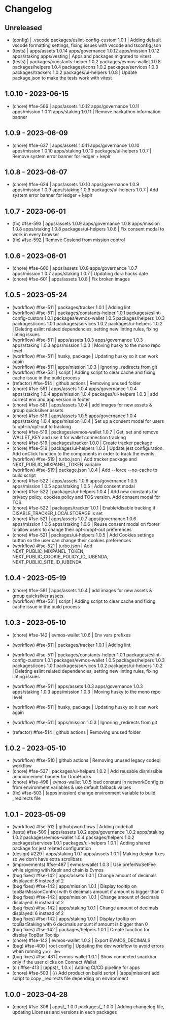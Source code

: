 <!--
Guiding Principles:

Changelogs are for humans, not machines.
There should be an entry for every single version.
The same types of changes should be grouped.
Versions and sections should be linkable.
The latest version comes first.
The release date of each version is displayed.
Mention whether you follow Semantic Versioning.

Usage:

Change log entries are to be added to the Unreleased section under the
appropriate stanza (see below). Each entry should ideally include a tag and
the Github issue reference in the following format:

* (<tag>) \#<issue-number> | <app or package> <new app or package version> | message

The issue numbers will later be link-ified during the release process so you do
not have to worry about including a link manually, but you can if you wish.

Types of changes (Stanzas):

"Features" for new features.
"Improvements" for changes in existing functionality.
"Deprecated" for soon-to-be removed features.
"Bug Fixes" for any bug fixes.
"Client Breaking" for breaking CLI commands and REST routes used by end-users.
"API Breaking" for breaking exported APIs used by developers building on SDK.

Ref: https://keepachangelog.com/en/1.0.0/
-->

# Changelog

## Unreleased

- (config) | .vscode packages/eslint-config-custom 1.0.1 | Adding default vscode formatting settings, fixing issues with vscode and tsconfig.json
- (tests) | apps/assets 1.0.14 apps/governance 1.0.12 apps/mission 1.0.12 apps/staking apps/vesting | Apps and packages migrated to vitest
- (tests) | packages/constants-helper 1.0.2 packages/evmos-wallet 1.0.8 packages/helpers 1.0.4 packages/icons 1.0.2 packages/services 1.0.3 packages/trackers 1.0.2 packages/ui-helpers 1.0.8 | Update package.json to make the tests work with vitest

## 1.0.10 - 2023-06-15

- (chore) #fse-566 | apps/assets 1.0.12 apps/governance 1.0.11 apps/mission 1.0.11 apps/staking 1.0.11 | Remove hackathon information banner

## 1.0.9 - 2023-06-09

- (chore) #fse-637 | apps/assets 1.0.11 apps/governance 1.0.10 apps/mission 1.0.10 apps/staking 1.0.10 packages/ui-helpers 1.0.7 | Remove system error banner for ledger + keplr

## 1.0.8 - 2023-06-07

- (chore) #fse-624 | apps/assets 1.0.10 apps/governance 1.0.9 apps/mission 1.0.9 apps/staking 1.0.9 packages/ui-helpers 1.0.7 | Add system error banner for ledger + keplr

## 1.0.7 - 2023-06-01

- (fix) #fse-593 | apps/assets 1.0.9 apps/governance 1.0.8 apps/mission 1.0.8 apps/staking 1.0.8 packages/ui-helpers 1.0.6 | Fix consent modal to work in every browser
- (fix) #fse-592 | Remove Coslend from mission control

## 1.0.6 - 2023-06-01

- (chore) #fse-600 | apps/assets 1.0.8 apps/governance 1.0.7 apps/mission 1.0.7 apps/staking 1.0.7 | Updating dora hacks date
- (chore) #fse-601 | apps/assets 1.0.8 | Fix broken images

## 1.0.5 - 2023-05-24

- (workflow) #fse-511 | packages/tracker 1.0.1 | Adding lint
- (workflow) #fse-511 | packages/constants-helper 1.0.1 packages/eslint-config-custom 1.0.1 packages/evmos-wallet 1.0.5 packages/helpers 1.0.3 packages/icons 1.0.1 packages/services 1.0.2 packages/ui-helpers 1.0.2 | Deleting eslint related dependencies, setting new linting rules, fixing linting issues
- (workflow) #fse-511 | apps/assets 1.0.3 apps/governance 1.0.3 apps/staking 1.0.3 apps/mission 1.0.3 | Moving husky to the mono repo level
- (workflow) #fse-511 | husky, package | Updating husky so it can work again
- (workflow) #fse-511 | apps/mission 1.0.3 | Ignoring \_redirects from git
- (workflow) #fse-531 | script | Adding script to clear cache and fixing cache issue in the build process
- (refactor) #fse-514 | github actions | Removing unused folder
- (chore) #fse-551 | apps/assets 1.0.4 apps/governance 1.0.4 apps/staking 1.0.4 apps/mission 1.0.4 packages/ui-helpers 1.0.3 | add correct env and app version in footer
- (chore) #fse-581 | apps/assets 1.0.4 | add images for new assets & group quicksilver assets
- (chore) #fse-519 | apps/assets 1.0.5 apps/governance 1.0.4 apps/staking 1.0.4 apps/mission 1.0.4 | Set up a consent modal for users to opt-in/opt-out to tracking
- (chore) #fse-519 | packages/evmos-wallet 1.0.7 | Get, set and remove WALLET_KEY and use it for wallet connection tracking
- (chore) #fse-519 | packages/tracker 1.0.0 | Create tracker package
- (chore) #fse-519 | packages/ui-helpers 1.0.3 | Update jest configuration. Add onClick function to the components in order to track the events.
- (workflow) #fse-519 | turbo.json | Add tracker package and NEXT_PUBLIC_MIXPANEL_TOKEN variable
- (workflow) #fse-519 | package.json 1.0.4 | Add --force --no-cache to build script
- (chore) #fse-522 | apps/assets 1.0.6 apps/governance 1.0.5 apps/mission 1.0.5 apps/staking 1.0.5 | Add consent modal
- (chore) #fse-522 | packages/ui-helpers 1.0.4 | Add new constants for privacy policy, cookies policy and TOS version. Add consent modal for TOS.
- (chore) #fse-522 | packages/tracker 1.0.1 | Enable/disable tracking if DISABLE_TRACKER_LOCALSTORAGE is set
- (chore) #fse-521 | apps/assets 1.0.7 apps/governance 1.0.6 apps/mission 1.0.6 apps/staking 1.0.6 | Reuse consent modal on footer to allow users to change their opt-in/opt-out preferences
- (chore) #fse-521 | packages/ui-helpers 1.0.5 | Add Cookies settings button so the user can change their cookies preferences
- (workflow) #fse-521 | turbo.json | Add NEXT_PUBLIC_MIXPANEL_TOKEN, NEXT_PUBLIC_COOKIE_POLICY_ID_IUBENDA, NEXT_PUBLIC_SITE_ID_IUBENDA

## 1.0.4 - 2023-05-19

- (chore) #fse-581 | apps/assets 1.0.4 | add images for new assets & group quicksilver assets
- (workflow) #fse-531 | script | Adding script to clear cache and fixing cache issue in the build process

## 1.0.3 - 2023-05-10

- (chore) #fse-142 | evmos-wallet 1.0.6 | Env vars prefixes

- (workflow) #fse-511 | packages/tracker 1.0.1 | Adding lint
- (workflow) #fse-511 | packages/constants-helper 1.0.1 packages/eslint-config-custom 1.0.1 packages/evmos-wallet 1.0.5 packages/helpers 1.0.3 packages/icons 1.0.1 packages/services 1.0.2 packages/ui-helpers 1.0.2 | Deleting eslint related dependencies, setting new linting rules, fixing linting issues
- (workflow) #fse-511 | apps/assets 1.0.3 apps/governance 1.0.3 apps/staking 1.0.3 apps/mission 1.0.3 | Moving husky to the mono repo level
- (workflow) #fse-511 | husky, package | Updating husky so it can work again
- (workflow) #fse-511 | apps/mission 1.0.3 | Ignoring \_redirects from git
- (refactor) #fse-514 | github actions | Removing unused folder

## 1.0.2 - 2023-05-10

- (workflow) #fse-510 | github actions | Removing unused legacy codeql workflow
- (chore) #fse-537 | packages/ui-helpers 1.0.2 | Add reusable dismissible announcement banner for DoraHacks
- (chore) #fse-498 | evmos-wallet 1.0.5 load constant in networkConfig.ts from environment variables & use default fallback values
- (fix) #fse-503 | (apps|mission) change environment variable to build \_redirects file

## 1.0.1 - 2023-05-09

- (workflow) #fse-512 | github/workflows | Adding codeball
- (tests) #fse-509 | apps/assets 1.0.2 apps/governance 1.0.2 apps/staking 1.0.2 packages/evmos-wallet 1.0.4 packages/helpers 1.0.2 packages/services 1.0.1 packages/ui-helpers 1.0.1 | Adding shared package for jest related configuration
- (design) #229 | apps/staking 1.0.1 apps/assets 1.0.1 | Making design fixes so we don't have extra scrollbars
- (improvements) #fse-487 | evmos-wallet 1.0.3 | Use preferNoSetFee while signing with Keplr and chain is Evmos
- (bug fixes) #fse-142 | apps/assets 1.0.1 | Change amount of decimals displayed: 6 instead of 2
- (bug fixes) #fse-142 | apps/mission 1.0.1 | Display tooltip on topBarMissionControl with 6 decimals amount if amount is bigger than 0
- (bug fixes) #fse-142 | apps/mission 1.0.1 | Change amount of decimals displayed: 6 instead of 2
- (bug fixes) #fse-142 | apps/staking 1.0.1 | Change amount of decimals displayed: 6 instead of 2
- (bug fixes) #fse-142 | apps/staking 1.0.1 | Display tooltip on topBarStaking with 6 decimals amount if amount is bigger than 0
- (bug fixes) #fse-142 | packages/helpers 1.0.1 | Create function for display TopBar Tooltip
- (chore) #fse-142 | evmos-wallet 1.0.2 | Export EVMOS_DECIMALS
- (bug) #fse-400 | root config | Updating the dev workflow to avoid errors when running `yarn dev`
- (bug fixes) #fse-481 | evmos-wallet 1.0.1 | Show connected snackbar only if the user clicks on Connect Wallet
- (ci) #fse-413 | (apps)/\_ 1.0.x | Adding CI/CD pipeline for apps
- (chore) #fse-503 | (/) Add production build script | (apps|mission) add script to copy \_redirects file depending on environment

## 1.0.0 - 2023-04-28

- (chore) #fse-306 | apps/_ 1.0.0 packages/_ 1.0.0 | Adding changelog file, updating Licenses and versions in each packages
